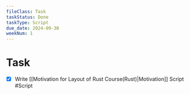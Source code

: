 ```yaml
---
fileClass: Task
taskStatus: Done
taskType: Script
due_date: 2024-09-30
weekNum: 1
---
```


# Task
- [x] Write [[Motivation for Layout of Rust Course(Rust)|Motivation]] Script #Script 

 
